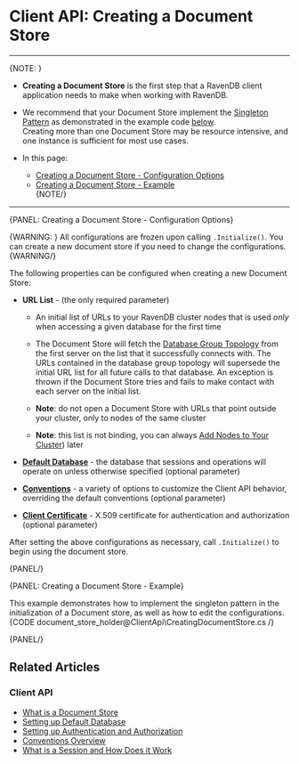 ﻿# Client API: Creating a Document Store
---
{NOTE: }  

* **Creating a Document Store** is the first step that a RavenDB client application needs to make when working with RavenDB.

* We recommend that your Document Store implement the [Singleton Pattern](https://csharpindepth.com/articles/Singleton) as demonstrated in the example code 
[below](../client-api/creating-document-store#creating-a-document-store---example).  
Creating more than one Document Store may be resource intensive, and one instance is sufficient for most use cases.  

* In this page:  
  * [Creating a Document Store - Configuration Options](../client-api/creating-document-store#creating-a-document-store---configuration-options)  
  * [Creating a Document Store - Example](../client-api/creating-document-store#creating-a-document-store---example)  
{NOTE/}

---
{PANEL: Creating a Document Store - Configuration Options}

{WARNING: }
All configurations are frozen upon calling `.Initialize()`. You can create a new document store if you need to change the configurations.  
{WARNING/}

The following properties can be configured when creating a new Document Store:  
 
 * **URL List** - (the only required parameter)  

     * An initial list of URLs to your RavenDB cluster nodes that is used _only_ when accessing a given database for the first time  

     * The Document Store will fetch the [Database Group Topology](../studio/database/settings/manage-database-group) from the first server on the list that it successfully connects with. 
     The URLs contained in the database group topology will supersede the initial URL list for all future calls to that database. An exception is thrown if the Document Store tries and fails 
     to make contact with each server on the initial list.  

     * **Note**: do not open a Document Store with URLs that point outside your cluster, only to nodes of the same cluster  

     * **Note**: this list is not binding, you can always [Add Nodes to Your Cluster](../studio/server/cluster/add-node-to-cluster)) later  

 * **[Default Database](../client-api/setting-up-default-database)** - the database that sessions and operations will operate on unless otherwise specified (optional parameter)  

 * **[Conventions](../client-api/configuration/conventions)** - a variety of options to customize the Client API behavior, overriding the default conventions (optional parameter)  

 * **[Client Certificate](../client-api/setting-up-authentication-and-authorization)** - X.509 certificate for authentication and authorization (optional parameter)  

After setting the above configurations as necessary, call `.Initialize()` to begin using the document store.  

{PANEL/}

{PANEL: Creating a Document Store - Example}

This example demonstrates how to implement the singleton pattern in the initialization of a Document store, as well as how to edit the configurations.
{CODE document_store_holder@ClientApi\CreatingDocumentStore.cs /}  

{PANEL/}

## Related Articles

### Client API

- [What is a Document Store](../client-api/what-is-a-document-store)
- [Setting up Default Database](../client-api/setting-up-default-database)
- [Setting up Authentication and Authorization](../client-api/setting-up-authentication-and-authorization)
- [Conventions Overview](../client-api/configuration/conventions)
- [What is a Session and How Does it Work](../client-api/session/what-is-a-session-and-how-does-it-work)


